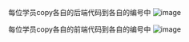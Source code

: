 每位学员copy各自的后端代码到各自的编号中
![image](https://github.com/RFDeval/walsin_exercise/edit/master/images/src.png)

每位学员copy各自的前端代码到各自的编号中
![image](https://github.com/RFDeval/walsin_exercise/edit/master/images/pages.png)
